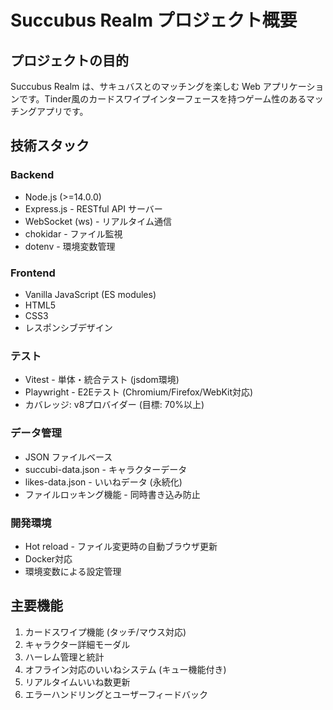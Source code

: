 # Succubus Realm プロジェクト概要

## プロジェクトの目的
Succubus Realm は、サキュバスとのマッチングを楽しむ Web アプリケーションです。Tinder風のカードスワイプインターフェースを持つゲーム性のあるマッチングアプリです。

## 技術スタック

### Backend
- Node.js (>=14.0.0)
- Express.js - RESTful API サーバー
- WebSocket (ws) - リアルタイム通信
- chokidar - ファイル監視
- dotenv - 環境変数管理

### Frontend  
- Vanilla JavaScript (ES modules)
- HTML5
- CSS3
- レスポンシブデザイン

### テスト
- Vitest - 単体・統合テスト (jsdom環境)
- Playwright - E2Eテスト (Chromium/Firefox/WebKit対応)
- カバレッジ: v8プロバイダー (目標: 70%以上)

### データ管理
- JSON ファイルベース
- succubi-data.json - キャラクターデータ
- likes-data.json - いいねデータ (永続化)
- ファイルロッキング機能 - 同時書き込み防止

### 開発環境
- Hot reload - ファイル変更時の自動ブラウザ更新
- Docker対応
- 環境変数による設定管理

## 主要機能
1. カードスワイプ機能 (タッチ/マウス対応)
2. キャラクター詳細モーダル
3. ハーレム管理と統計
4. オフライン対応のいいねシステム (キュー機能付き)
5. リアルタイムいいね数更新
6. エラーハンドリングとユーザーフィードバック